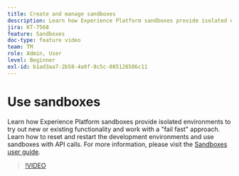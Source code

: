 ```yaml
---
title: Create and manage sandboxes
description: Learn how Experience Platform sandboxes provide isolated environments to try out new or existing functionality and work with a fail fast approach. Learn how to reset and restart the development environments and use sandboxes with API calls.
jira: KT-7568
feature: Sandboxes
doc-type: feature video
team: TM
role: Admin, User
level: Beginner
exl-id: b1ad3aa7-2b58-4a9f-8c5c-085126586c11
---
```

# Use sandboxes

Learn how Experience Platform sandboxes provide isolated environments to try out new or existing functionality and work with a "fail fast" approach. Learn how to reset and restart the development environments and use sandboxes with API calls. For more information, please visit the [Sandboxes user guide](https://experienceleague.adobe.com/docs/experience-platform/sandbox/home.html).

>[!VIDEO](https://video.tv.adobe.com/v/29838/?learn=on)
